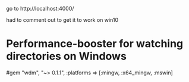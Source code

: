 go to http://localhost:4000/

had to comment out to get it to work on win10


# Performance-booster for watching directories on Windows
#gem "wdm", "~> 0.1.1", :platforms => [:mingw, :x64_mingw, :mswin]
